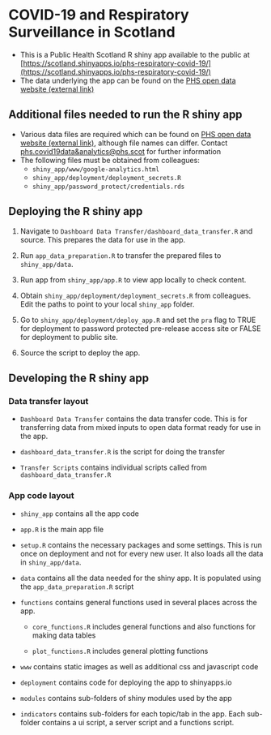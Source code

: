 # COVID-19 and Respiratory Surveillance in Scotland

* This is a Public Health Scotland R shiny app available to the public at [https://scotland.shinyapps.io/phs-respiratory-covid-19/](https://scotland.shinyapps.io/phs-respiratory-covid-19/)
* The data underlying the app can be found on the [PHS open data website (external link)](https://www.opendata.nhs.scot/)

## Additional files needed to run the R shiny app

* Various data files are required which can be found on [PHS open data website (external link)](https://www.opendata.nhs.scot/), although file names can differ. Contact [phs.covid19data&analytics@phs.scot](mailto:phs.covid19data&analytics@phs.scot) for further information
* The following files must be obtained from colleagues:
    * `shiny_app/www/google-analytics.html` 
    * `shiny_app/deployment/deployment_secrets.R`
    * `shiny_app/password_protect/credentials.rds`

## Deploying the R shiny app

1. Navigate to `Dashboard Data Transfer/dashboard_data_transfer.R` and source. This prepares the data for use in the app.

2. Run `app_data_preparation.R` to transfer the prepared files to `shiny_app/data`.

3. Run app from `shiny_app/app.R` to view app locally to check content.

4. Obtain `shiny_app/deployment/deployment_secrets.R` from colleagues. Edit the paths to point to your local `shiny_app` folder. 

5. Go to `shiny_app/deployment/deploy_app.R` and set the `pra` flag to TRUE for deployment to password protected pre-release access site or FALSE for deployment to public site.

6. Source the script to deploy the app.


## Developing the R shiny app

### Data transfer layout

* `Dashboard Data Transfer` contains the data transfer code. This is for transferring data from mixed inputs to open data format ready for use in the app.

* `dashboard_data_transfer.R` is the script for doing the transfer

* `Transfer Scripts` contains individual scripts called from `dashboard_data_transfer.R`


### App code layout

* `shiny_app` contains all the app code

* `app.R` is the main app file

* `setup.R` contains the necessary packages and some settings. This is run once on deployment and not for every new user. It also loads all the data in `shiny_app/data`.

* `data` contains all the data needed for the shiny app. It is populated using the `app_data_preparation.R` script

* `functions` contains general functions used in several places across the app. 

  * `core_functions.R` includes general functions and also functions for making data tables
  
  * `plot_functions.R` includes general plotting functions
  
* `www` contains static images as well as additional css and javascript code

* `deployment` contains code for deploying the app to shinyapps.io

* `modules` contains sub-folders of shiny modules used by the app

* `indicators` contains sub-folders for each topic/tab in the app. Each sub-folder contains a ui script, a server script and a functions script.





